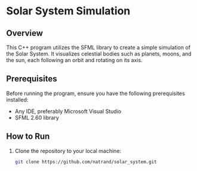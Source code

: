 # Solar System Simulation


## Overview

This C++ program utilizes the SFML library to create a simple simulation of the Solar System. It visualizes celestial bodies such as planets, moons, and the sun, each following an orbit and rotating on its axis.

## Prerequisites

Before running the program, ensure you have the following prerequisites installed:

- Any IDE, preferably Microsoft Visual Studio
- SFML 2.60 library

## How to Run

1. Clone the repository to your local machine:

   ```bash
   git clone https://github.com/natrand/solar_system.git
